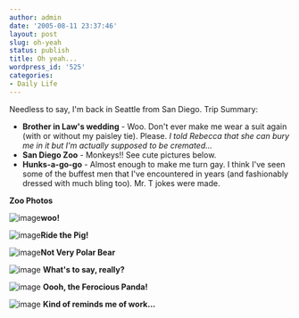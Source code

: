 ```yaml
---
author: admin
date: '2005-08-11 23:37:46'
layout: post
slug: oh-yeah
status: publish
title: Oh yeah...
wordpress_id: '525'
categories:
- Daily Life
---
```


Needless to say, I'm back in Seattle from San Diego. Trip Summary:

-   **Brother in Law's wedding** - Woo. Don't ever make me wear a suit
    again (with or without my paisley tie). Please. *I told Rebecca that
    she can bury me in it but I'm actually supposed to be cremated...*
-   **San Diego Zoo** - Monkeys!! See cute pictures below.
-   **Hunks-a-go-go** - Almost enough to make me turn gay. I think I've
    seen some of the buffest men that I've encountered in years (and
    fashionably dressed with much bling too). Mr. T jokes were made.

**Zoo Photos**

![image](http://www.arcanology.com/images/zoo-1.jpg)**woo!**

![image](http://www.arcanology.com/images/zoo-2.jpg)**Ride the Pig!**

![image](http://www.arcanology.com/images/zoo-3.jpg)**Not Very Polar
Bear**

![image](http://www.arcanology.com/images/zoo-4.jpg) **What's to say,
really?**

![image](http://www.arcanology.com/images/zoo-5.jpg) **Oooh, the
Ferocious Panda!**

![image](http://www.arcanology.com/images/zoo-6.jpg) **Kind of reminds
me of work...**
